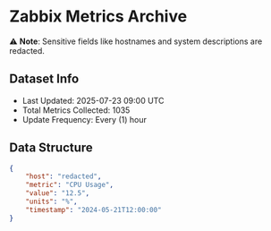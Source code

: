 # Zabbix Metrics Archive

⚠️ **Note**: Sensitive fields like hostnames and system descriptions are redacted.

## Dataset Info
- Last Updated: 2025-07-23 09:00 UTC
- Total Metrics Collected: 1035
- Update Frequency: Every (1) hour

## Data Structure
```json
{
    "host": "redacted",
    "metric": "CPU Usage",
    "value": "12.5",
    "units": "%",
    "timestamp": "2024-05-21T12:00:00"
}
```
